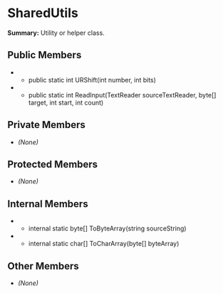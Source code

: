 # SharedUtils

**Summary:** Utility or helper class.

## Public Members
- - public static int URShift(int number, int bits)
- - public static int ReadInput(TextReader sourceTextReader, byte[] target, int start, int count)

## Private Members
- *(None)*

## Protected Members
- *(None)*

## Internal Members
- - internal static byte[] ToByteArray(string sourceString)
- - internal static char[] ToCharArray(byte[] byteArray)

## Other Members
- *(None)*
